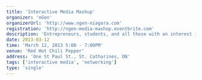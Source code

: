 ```yaml
---
title: 'Interactive Media Mashup'
organizer: 'nGen'
organizerUrl: 'http://www.ngen-niagara.com'
registration: 'http://ngen-media-mashup.eventbrite.com'
description: 'Entrepreneurs, students, and all those with an interest in interactive digital media are welcome'
date: 2013-03-12
time: 'March 12, 2013 5:00 - 7:00PM'
venue: 'Red Hot Chili Pepper'
address: 'One St Paul St., St. Catharines, ON'
tags: ['interactive media', 'networking']
type: 'single'
---
```

